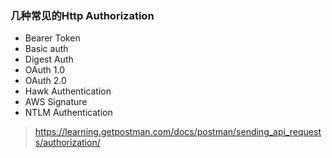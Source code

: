 ### 几种常见的Http Authorization

* Bearer Token
* Basic auth
* Digest Auth
* OAuth 1.0
* OAuth 2.0
* Hawk Authentication
* AWS Signature
* NTLM Authentication

> https://learning.getpostman.com/docs/postman/sending_api_requests/authorization/


